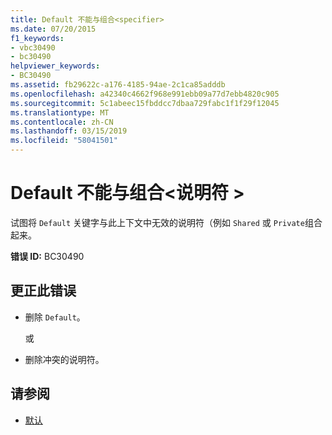 ```yaml
---
title: Default 不能与组合<specifier>
ms.date: 07/20/2015
f1_keywords:
- vbc30490
- bc30490
helpviewer_keywords:
- BC30490
ms.assetid: fb29622c-a176-4185-94ae-2c1ca85adddb
ms.openlocfilehash: a42340c4662f968e991ebb09a77d7ebb4820c905
ms.sourcegitcommit: 5c1abeec15fbddcc7dbaa729fabc1f1f29f12045
ms.translationtype: MT
ms.contentlocale: zh-CN
ms.lasthandoff: 03/15/2019
ms.locfileid: "58041501"
---
```

# <a name="default-cannot-be-combined-with-specifier"></a>Default 不能与组合\<说明符 >
试图将 `Default` 关键字与此上下文中无效的说明符（例如 `Shared` 或 `Private`组合起来。  
  
 **错误 ID:** BC30490  
  
## <a name="to-correct-this-error"></a>更正此错误  
  
-   删除 `Default`。  
  
     或  
  
-   删除冲突的说明符。  
  
## <a name="see-also"></a>请参阅

- [默认](../../visual-basic/language-reference/modifiers/default.md)

